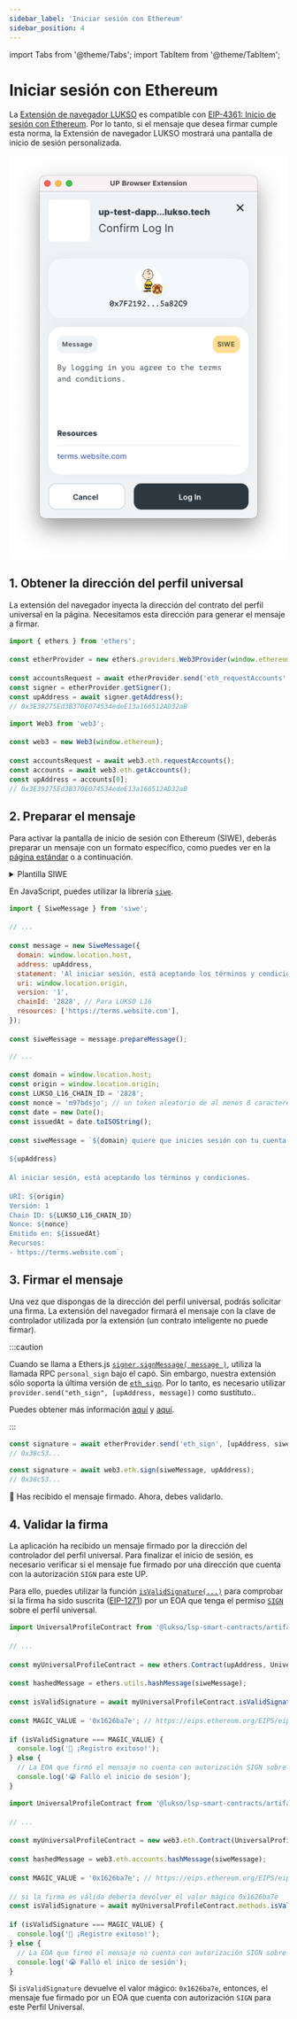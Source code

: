 ```yaml
---
sidebar_label: 'Iniciar sesión con Ethereum'
sidebar_position: 4
---
```


import Tabs from '@theme/Tabs';
import TabItem from '@theme/TabItem';

# Iniciar sesión con Ethereum

La [Extensión de navegador LUKSO](./install-browser-extension.md) es compatible con [EIP-4361: Inicio de sesión con Ethereum](https://eips.ethereum.org/EIPS/eip-4361).
Por lo tanto, si el mensaje que desea firmar cumple esta norma, la Extensión de navegador LUKSO mostrará una pantalla de inicio de sesión personalizada.

<div style={{textAlign: 'center'}}>
<img
    src="/img/extension/lukso-extension-siwe.webp"
    alt="Ejemplo de pantalla de acceso con Ethereum"
/>
</div>

## 1. Obtener la dirección del perfil universal

La extensión del navegador inyecta la dirección del contrato del perfil universal en la página. Necesitamos esta dirección para generar el mensaje a firmar.

<Tabs groupId="provider">
  <TabItem value="ethers" label="Ethers.js">

```js
import { ethers } from 'ethers';

const etherProvider = new ethers.providers.Web3Provider(window.ethereum);

const accountsRequest = await etherProvider.send('eth_requestAccounts', []);
const signer = etherProvider.getSigner();
const upAddress = await signer.getAddress();
// 0x3E39275Ed3B370E074534edeE13a166512AD32aB
```

  </TabItem>
  <TabItem value="web3" label="web3.js">

```js
import Web3 from 'web3';

const web3 = new Web3(window.ethereum);

const accountsRequest = await web3.eth.requestAccounts();
const accounts = await web3.eth.getAccounts();
const upAddress = accounts[0];
// 0x3E39275Ed3B370E074534edeE13a166512AD32aB
```

  </TabItem>
</Tabs>

## 2. Preparar el mensaje

Para activar la pantalla de inicio de sesión con Ethereum (SIWE), deberás preparar un mensaje con un formato específico, como puedes ver en la [página estándar](https://eips.ethereum.org/EIPS/eip-4361) o a continuación.

<details>
<summary>Plantilla SIWE</summary>

<!-- prettier-ignore-start -->

```
${domain} quiere que inicies sesión con tu cuenta de Ethereum:
${address}

${statement}

URI: ${uri}
Version: ${version}
Chain ID: ${chain-id}
Nonce: ${nonce}
Issued At: ${issued-at}
Expiration Time: ${expiration-time}
Not Before: ${not-before}
Request ID: ${request-id}
Resources:
- ${resources[0]}
- ${resources[1]}
  ...
- ${resources[n]}
```

<!-- prettier-ignore-end -->

</details>

En JavaScript, puedes utilizar la librería [`siwe`](https://www.npmjs.com/package/siwe).

<Tabs>
  <TabItem value="siwe" label="Con la librería siwe">

```js
import { SiweMessage } from 'siwe';

// ...

const message = new SiweMessage({
  domain: window.location.host,
  address: upAddress,
  statement: 'Al iniciar sesión, está aceptando los términos y condiciones',
  uri: window.location.origin,
  version: '1',
  chainId: '2828', // Para LUKSO L16
  resources: ['https://terms.website.com'],
});

const siweMessage = message.prepareMessage();
```

  </TabItem>
   <TabItem value="plain" label="Sin librería siwe">

<!-- prettier-ignore-start -->

```js
// ...

const domain = window.location.host;
const origin = window.location.origin;
const LUKSO_L16_CHAIN_ID = '2828';
const nonce = 'm97bdsjo'; // un token aleatorio de al menos 8 caracteres alfanuméricos
const date = new Date();
const issuedAt = date.toISOString();

const siweMessage = `${domain} quiere que inicies sesión con tu cuenta de Ethereum:

${upAddress}

Al iniciar sesión, está aceptando los términos y condiciones.

URI: ${origin}
Versión: 1
Chain ID: ${LUKSO_L16_CHAIN_ID}
Nonce: ${nonce}
Emitido en: ${issuedAt}
Recursos:
- https://terms.website.com`;
```
<!-- prettier-ignore-end -->

</TabItem>
</Tabs>

## 3. Firmar el mensaje

Una vez que dispongas de la dirección del perfil universal, podrás solicitar una firma. La extensión del navegador firmará el mensaje con la clave de controlador utilizada por la extensión (un contrato inteligente no puede firmar).

<Tabs groupId="provider">
  <TabItem value="ethers" label="Ethers.js">

:::caution

Cuando se llama a Ethers.js [`signer.signMessage( message )`](https://docs.ethers.io/v5/api/signer/#Signer-signMessage), utiliza la llamada RPC `personal_sign` bajo el capó. Sin embargo, nuestra extensión sólo soporta la última versión de [`eth_sign`](https://ethereum.org/en/developers/docs/apis/json-rpc/#eth_sign). Por lo tanto, es necesario utilizar `provider.send("eth_sign", [upAddress, message])` como sustituto..

Puedes obtener más información [aquí](https://github.com/MetaMask/metamask-extension/issues/15857) y [aquí](https://github.com/ethers-io/ethers.js/issues/1544).

:::

<!-- prettier-ignore-start -->

```js
const signature = await etherProvider.send('eth_sign', [upAddress, siweMessage]);
// 0x38c53...
```

<!-- prettier-ignore-end -->

  </TabItem>
   <TabItem value="web3" label="web3.js">

```js
const signature = await web3.eth.sign(siweMessage, upAddress);
// 0x38c53...
```

</TabItem>
</Tabs>

🎉 Has recibido el mensaje firmado. Ahora, debes validarlo.

## 4. Validar la firma

La aplicación ha recibido un mensaje firmado por la dirección del controlador del perfil universal. Para finalizar el inicio de sesión, es necesario verificar si el mensaje fue firmado por una dirección que cuenta con la autorización `SIGN` para este UP.

Para ello, puedes utilizar la función [`isValidSignature(...)`](../../standards/smart-contracts/lsp0-erc725-account#isvalidsignature) para comprobar si la firma ha sido suscrita ([EIP-1271](https://eips.ethereum.org/EIPS/eip-1271)) por un EOA que tenga el permiso [`SIGN`](../../standards/universal-profile/lsp6-key-manager#permissions) sobre el perfil universal.

<Tabs groupId="provider">
  <TabItem value="ethers" label="Ethers.js">

<!-- prettier-ignore-start -->

```js
import UniversalProfileContract from '@lukso/lsp-smart-contracts/artifacts/UniversalProfile.json';

// ...

const myUniversalProfileContract = new ethers.Contract(upAddress, UniversalProfileContract.abi, signer);

const hashedMessage = ethers.utils.hashMessage(siweMessage);

const isValidSignature = await myUniversalProfileContract.isValidSignature(hashedMessage, signature);

const MAGIC_VALUE = '0x1626ba7e'; // https://eips.ethereum.org/EIPS/eip-1271

if (isValidSignature === MAGIC_VALUE) {
  console.log('🎉 ¡Registro exitoso!');
} else {
  // La EOA que firmó el mensaje no cuenta con autorización SIGN sobre este UP.
  console.log('😭 Falló el inicio de sesión');
}
```

<!-- prettier-ignore-end -->

  </TabItem>
  <TabItem value="web3" label="web3.js">

<!-- prettier-ignore-start -->

```js
import UniversalProfileContract from '@lukso/lsp-smart-contracts/artifacts/UniversalProfile.json';

// ...

const myUniversalProfileContract = new web3.eth.Contract(UniversalProfileContract.abi, upAddress);

const hashedMessage = web3.eth.accounts.hashMessage(siweMessage);

const MAGIC_VALUE = '0x1626ba7e'; // https://eips.ethereum.org/EIPS/eip-1271

// si la firma es válida debería devolver el valor mágico 0x1626ba7e
const isValidSignature = await myUniversalProfileContract.methods.isValidSignature(hashedMessage, signature).call();

if (isValidSignature === MAGIC_VALUE) {
  console.log('🎉 ¡Registro exitoso!');
} else {
  // La EOA que firmó el mensaje no cuenta con autorización SIGN sobre este UP.
  console.log('😭 Falló el inico de sesión');
}
```

<!-- prettier-ignore-end -->

  </TabItem>
</Tabs>

Si `isValidSignature` devuelve el valor mágico: `0x1626ba7e`, entonces, el mensaje fue firmado por un EOA que cuenta con autorización `SIGN` para este Perfil Universal.